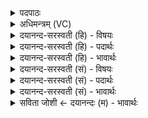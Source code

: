 <details><summary>पदपाठः</summary>

अग्ने॑। अ॒भ्या॒व॒र्त्ति॒न्नित्य॑भिऽआवर्त्तिन्। अ॒भि। मा॒। नि। व॒र्त्त॒स्व॒। आयु॑षा। वर्च॑सा। प्र॒जयेति॑ प्र॒ऽजया॑। धने॑न। स॒न्या। मे॒धया॑। र॒य्या। पोषे॑ण। ७।
</details>

<details><summary>अधिमन्त्रम् (VC)</summary>

- अग्निर्देवता
- वत्सप्रीर्ऋषिः
- भुरिगार्ष्यनुष्टुप्
- गान्धारः
</details>

<details><summary>दयानन्द-सरस्वती (हि) - विषयः</summary>

फिर विद्वानों के गुणों का उपदेश अगले मन्त्र में किया है ॥
</details>

<details><summary>दयानन्द-सरस्वती (हि) - पदार्थः</summary>

पदार्थान्वयभाषाः -  हे (अभ्यावर्त्तिन्) सन्मुख होके वर्तनेवाले (अग्ने) तेजस्वी पुरुषार्थी विद्वान् पुरुष ! आप (आयुषा) बड़े जीवन (वर्चसा) अन्न तथा पढ़ने आदि (प्रजया) सन्तानों (धनेन) धन (सन्या) सब विद्याओं का विभाग करनेहारी (मेधया) बुद्धि (रय्या) विद्या की शोभा और (पोषेण) पुष्टि के साथ (अभिनिवर्त्तस्व) निरन्तर वर्त्तमान हूजिये और (मा) मुझको भी इन उक्त पदार्थों से संयुक्त कीजिये ॥७ ॥
</details>

<details><summary>दयानन्द-सरस्वती (हि) - भावार्थः</summary>

भावार्थभाषाः -  मनुष्य लोग भूगर्भादि विद्या के विना ऐश्वर्य्य को प्राप्त नहीं कर सकते और बुद्धि के विना विद्या भी नहीं हो सकती ॥७ ॥
</details>

<details><summary>दयानन्द-सरस्वती (सं) - विषयः</summary>

पुनर्विद्वद्गुणानुपदिशति ॥
</details>

<details><summary>दयानन्द-सरस्वती (सं) - पदार्थः</summary>

पदार्थान्वयभाषाः -  हे अभ्यावर्त्तिन्नग्ने पुरुषार्थिन् विद्वन् ! त्वमायुषा वर्चसा प्रजया धनेन सन्या मेधया रय्या पोषेण च सहाभिनिवर्त्तस्व मा मां चैतैः संयोजय ॥७ ॥
</details>

<details><summary>दयानन्द-सरस्वती (सं) - भावार्थः</summary>

भावार्थभाषाः -  मनुष्यैर्भूगर्भादिविद्यया विनैश्वर्य्यं प्राप्तुं नैव शक्येत, न प्रज्ञया विना विद्या भवितुं शक्या ॥७ ॥
</details>

<details><summary>सविता जोशी ← दयानन्दः (म) - भावार्थः</summary>

भावार्थभाषाः -  माणसे भूगर्भविद्येला जाणल्याखेरीज ऐश्वर्य प्राप्त करू शकत नाहीत व बुद्धीशिवाय विद्या ही प्राप्त होऊ शकत नाही.
</details>